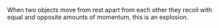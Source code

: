 When two objects move from rest apart from each other they recoil with equal and opposite amounts of
momentum, this is an explosion.